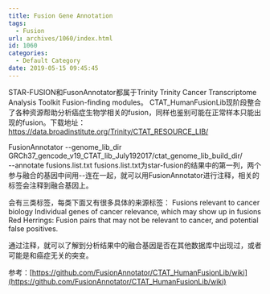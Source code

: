 ```yaml
---
title: Fusion Gene Annotation
tags:
  - Fusion
url: archives/1060/index.html
id: 1060
categories:
  - Default Category
date: 2019-05-15 09:45:45
---
```


STAR-FUSION和FusonAnnotator都属于Trinity Trinity Cancer Transcriptome Analysis Toolkit Fusion-finding modules。
CTAT_HumanFusionLib现阶段整合了各种资源帮助分析癌症生物学相关的fusion，同样也鉴别可能在正常样本只能出现的fusion。下载地址：https://data.broadinstitute.org/Trinity/CTAT_RESOURCE_LIB/

FusionAnnotator --genome_lib_dir GRCh37_gencode_v19_CTAT_lib_July192017/ctat_genome_lib_build_dir/ \
                   --annotate fusions.list.txt
fusions.list.txt为star-fusion的结果中的第一列，两个参与融合的基因中间用--连在一起，就可以用FusionAnnotator进行注释，相关的标签会注释到融合基因上。

会有三类标签，每类下面又有很多具体的来源标签：
Fusions relevant to cancer biology
Individual genes of cancer relevance, which may show up in fusions
Red Herrings: Fusion pairs that may not be relevant to cancer, and potential false positives.

通过注释，就可以了解到分析结果中的融合基因是否在其他数据库中出现过，或者可能是和癌症无关的突变。

参考：[https://github.com/FusionAnnotator/CTAT_HumanFusionLib/wiki](https://github.com/FusionAnnotator/CTAT_HumanFusionLib/wiki)